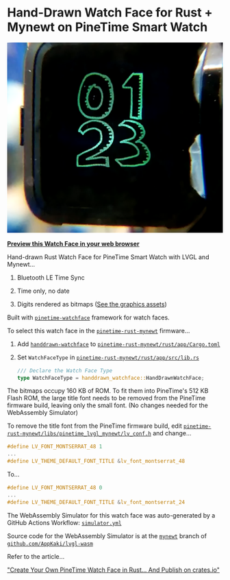 # Hand-Drawn Watch Face for Rust + Mynewt on PineTime Smart Watch

![Hand-Drawn Watch Face for Rust + Mynewt on PineTime Smart Watch](watchface.png)

[__Preview this Watch Face in your web browser__](https://lupyuen.github.io/handdrawn-watchface/lvgl.html)

Hand-drawn Rust Watch Face for PineTime Smart Watch with LVGL and Mynewt...

1. Bluetooth LE Time Sync

1. Time only, no date

1. Digits rendered as bitmaps ([See the graphics assets](https://github.com/lupyuen/handdrawn-watchface/releases/tag/v1.0.0))

Built with [`pinetime-watchface`](https://crates.io/crates/pinetime-watchface) framework for watch faces.

To select this watch face in the [`pinetime-rust-mynewt`](https://github.com/lupyuen/pinetime-rust-mynewt) firmware...

1.  Add [`handdrawn-watchface`](https://crates.io/crates/handdrawn-watchface) to [`pinetime-rust-mynewt/rust/app/Cargo.toml`](https://github.com/lupyuen/pinetime-rust-mynewt/blob/master/rust/app/Cargo.toml)

1.  Set `WatchFaceType` in [`pinetime-rust-mynewt/rust/app/src/lib.rs`](https://github.com/lupyuen/pinetime-rust-mynewt/blob/master/rust/app/src/lib.rs)

    ```rust
    /// Declare the Watch Face Type
    type WatchFaceType = handdrawn_watchface::HandDrawnWatchFace;
    ```

The bitmaps occupy 160 KB of ROM. To fit them into PineTime's 512 KB Flash ROM, the large title font needs to be removed from the PineTime firmware build, leaving only the small font. (No changes needed for the WebAssembly Simulator)

To remove the title font from the PineTime firmware build, edit [`pinetime-rust-mynewt/libs/pinetime_lvgl_mynewt/lv_conf.h`](https://gitlab.com/lupyuen/pinetime_lvgl_mynewt/-/blob/master/lv_conf.h) and change...

```c
#define LV_FONT_MONTSERRAT_48 1
...
#define LV_THEME_DEFAULT_FONT_TITLE &lv_font_montserrat_48
```

To...

```c
#define LV_FONT_MONTSERRAT_48 0
...
#define LV_THEME_DEFAULT_FONT_TITLE &lv_font_montserrat_24
```

The WebAssembly Simulator for this watch face was auto-generated by a GitHub Actions Workflow: [`simulator.yml`](.github/workflows/simulator.yml)

Source code for the WebAssembly Simulator is at the [`mynewt`](https://github.com/AppKaki/lvgl-wasm/tree/mynewt) branch of [`github.com/AppKaki/lvgl-wasm`](https://github.com/AppKaki/lvgl-wasm/tree/mynewt)

Refer to the article...

["Create Your Own PineTime Watch Face in Rust... And Publish on crates.io"](https://lupyuen.github.io/pinetime-rust-mynewt/articles/watchface)

